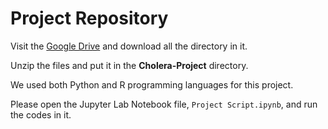 # Project Repository

Visit the [Google Drive](https://drive.google.com/drive/folders/1p-DpLyA0JgErvGvvr98xKFulknvDKW3E?usp=drive_link) and download all the directory in it.

Unzip the files and put it in the **Cholera-Project** directory.

We used both Python and R programming languages for this project. 

Please open the Jupyter Lab Notebook file, `Project Script.ipynb`, and run the codes in it.



